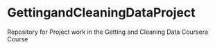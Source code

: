 # GettingandCleaningDataProject
Repository for Project work in the Getting and Cleaning Data Coursera Course
